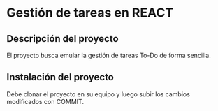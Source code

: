 # Gestión de tareas en REACT

## Descripción del proyecto
El proyecto busca emular la gestión de tareas To-Do de forma sencilla.

## Instalación del proyecto
Debe clonar el proyecto en su equipo y luego subir los cambios modificados con COMMIT.
